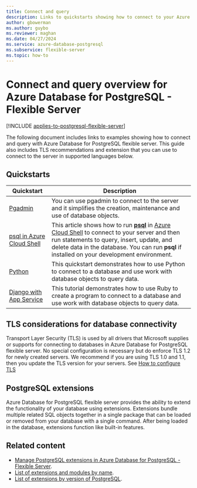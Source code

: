 ```yaml
---
title: Connect and query
description: Links to quickstarts showing how to connect to your Azure Database for PostgreSQL - Flexible Server and run queries.
author: gbowerman
ms.author: guybo
ms.reviewer: maghan
ms.date: 04/27/2024
ms.service: azure-database-postgresql
ms.subservice: flexible-server
ms.topic: how-to
---
```


# Connect and query overview for Azure Database for PostgreSQL - Flexible Server

[!INCLUDE [applies-to-postgresql-flexible-server](~/reusable-content/ce-skilling/azure/includes/postgresql/includes/applies-to-postgresql-flexible-server.md)]

The following document includes links to examples showing how to connect and query with Azure Database for PostgreSQL flexible server. This guide also includes TLS recommendations and extension that you can use to connect to the server in supported languages below.

## Quickstarts

| Quickstart | Description |
| --- | --- |
| [Pgadmin](https://www.pgadmin.org/) | You can use pgadmin to connect to the server and it simplifies the creation, maintenance and use of database objects. |
| [psql in Azure Cloud Shell](quickstart-create-server.md#connect-using-psql) | This article shows how to run [**psql**](https://www.postgresql.org/docs/current/static/app-psql.html) in [Azure Cloud Shell](/azure/cloud-shell/overview) to connect to your server and then run statements to query, insert, update, and delete data in the database. You can run **psql** if installed on your development environment. |
| [Python](connect-python.md) | This quickstart demonstrates how to use Python to connect to a database and use work with database objects to query data. |
| [Django with App Service](/azure/app-service/tutorial-python-postgresql-app) | This tutorial demonstrates how to use Ruby to create a program to connect to a database and use work with database objects to query data. |

## TLS considerations for database connectivity

Transport Layer Security (TLS) is used by all drivers that Microsoft supplies or supports for connecting to databases in Azure Database for PostgreSQL flexible server. No special configuration is necessary but do enforce TLS 1.2 for newly created servers. We recommend if you are using TLS 1.0 and 1.1, then you update the TLS version for your servers. See [How to configure TLS](how-to-connect-tls-ssl.md)

## PostgreSQL extensions

Azure Database for PostgreSQL flexible server provides the ability to extend the functionality of your database using extensions. Extensions bundle multiple related SQL objects together in a single package that can be loaded or removed from your database with a single command. After being loaded in the database, extensions function like built-in features.

## Related content

- [Manage PostgreSQL extensions in Azure Database for PostgreSQL - Flexible Server](../extensions/how-to-allow-extensions.md).
- [List of extensions and modules by name](../extensions/concepts-extensions-versions.md).
- [List of extensions by version of PostgreSQL](../extensions/concepts-extensions-by-engine.md).
